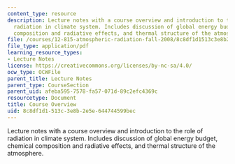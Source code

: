 ```yaml
---
content_type: resource
description: Lecture notes with a course overview and introduction to the role of
  radiation in climate system. Includes discussion of global energy budget, chemical
  composition and radiative effects, and thermal structure of the atmosphere.
file: /courses/12-815-atmospheric-radiation-fall-2008/8c8df1d1513c3e8b2e5e644744599bec_overview.pdf
file_type: application/pdf
learning_resource_types:
- Lecture Notes
license: https://creativecommons.org/licenses/by-nc-sa/4.0/
ocw_type: OCWFile
parent_title: Lecture Notes
parent_type: CourseSection
parent_uid: afeba595-7578-fa57-071d-89c2efc4369c
resourcetype: Document
title: Course Overview
uid: 8c8df1d1-513c-3e8b-2e5e-644744599bec
---
```

Lecture notes with a course overview and introduction to the role of radiation in climate system. Includes discussion of global energy budget, chemical composition and radiative effects, and thermal structure of the atmosphere.